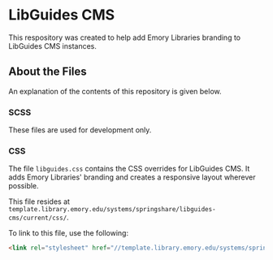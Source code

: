 # LibGuides CMS

This respository was created to help add Emory Libraries branding to LibGuides CMS instances.


## About the Files

An explanation of the contents of this repository is given below.


### SCSS

These files are used for development only. 


### CSS

The file `libguides.css` contains the CSS overrides for LibGuides CMS. It adds Emory Libraries' branding and creates a responsive layout wherever possible.

This file resides at `template.library.emory.edu/systems/springshare/libguides-cms/current/css/`.

To link to this file, use the following:

```html
<link rel="stylesheet" href="//template.library.emory.edu/systems/springshare/libguides-cms/current/css/libguides.css">
```